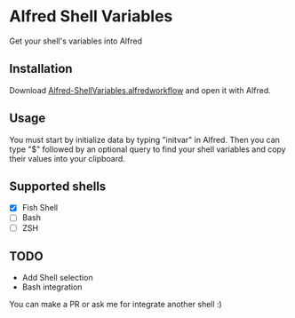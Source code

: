 # Alfred Shell Variables

Get your shell's variables into Alfred

## Installation

Download [Alfred-ShellVariables.alfredworkflow](https://github.com/hug33k/Alfred-ShellVariables/releases/download/v0.1/Alfred-ShellVariables.alfredworkflow) and open it with Alfred.

## Usage

You must start by initialize data by typing "initvar" in Alfred.
Then you can type "$" followed by an optional query to find your shell variables and copy their values into your clipboard.

## Supported shells

- [x] Fish Shell
- [ ] Bash
- [ ] ZSH

## TODO

* Add Shell selection
* Bash integration

You can make a PR or ask me for integrate another shell :)
